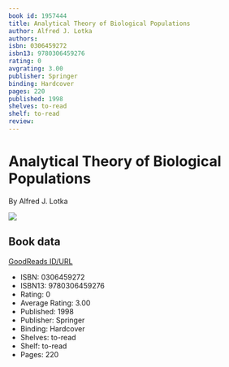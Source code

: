 ```yaml
---
book id: 1957444
title: Analytical Theory of Biological Populations
author: Alfred J. Lotka
authors: 
isbn: 0306459272
isbn13: 9780306459276
rating: 0
avgrating: 3.00
publisher: Springer
binding: Hardcover
pages: 220
published: 1998
shelves: to-read
shelf: to-read
review: 
---
```


# Analytical Theory of Biological Populations

By Alfred J. Lotka

![](https://i.gr-assets.com/images/S/compressed.photo.goodreads.com/books/1328848872l/1957444.jpg)

## Book data

[GoodReads ID/URL](https://www.goodreads.com/book/show/1957444)

- ISBN: 0306459272
- ISBN13: 9780306459276
- Rating: 0
- Average Rating: 3.00
- Published: 1998
- Publisher: Springer
- Binding: Hardcover
- Shelves: to-read
- Shelf: to-read
- Pages: 220

